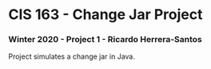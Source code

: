 # CIS 163 - Change Jar Project
### Winter 2020 - Project 1 - Ricardo Herrera-Santos

Project simulates a change jar in Java. 
